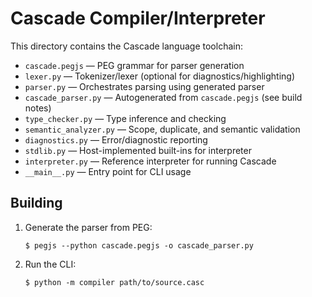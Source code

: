 # Cascade Compiler/Interpreter

This directory contains the Cascade language toolchain:
- `cascade.pegjs` — PEG grammar for parser generation
- `lexer.py` — Tokenizer/lexer (optional for diagnostics/highlighting)
- `parser.py` — Orchestrates parsing using generated parser
- `cascade_parser.py` — Autogenerated from `cascade.pegjs` (see build notes)
- `type_checker.py` — Type inference and checking
- `semantic_analyzer.py` — Scope, duplicate, and semantic validation
- `diagnostics.py` — Error/diagnostic reporting
- `stdlib.py` — Host-implemented built-ins for interpreter
- `interpreter.py` — Reference interpreter for running Cascade
- `__main__.py` — Entry point for CLI usage

## Building

1. Generate the parser from PEG:
   ```
   $ pegjs --python cascade.pegjs -o cascade_parser.py
   ```
2. Run the CLI:
   ```
   $ python -m compiler path/to/source.casc
   ```